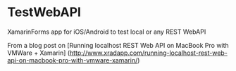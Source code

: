 # TestWebAPI
XamarinForms app for iOS/Android to test local or any REST WebAPI 

From a blog post on [Running localhost REST Web API on MacBook Pro with VMWare + Xamarin] (http://www.xradapp.com/running-localhost-rest-web-api-on-macbook-pro-with-vmware-xamarin/) 
